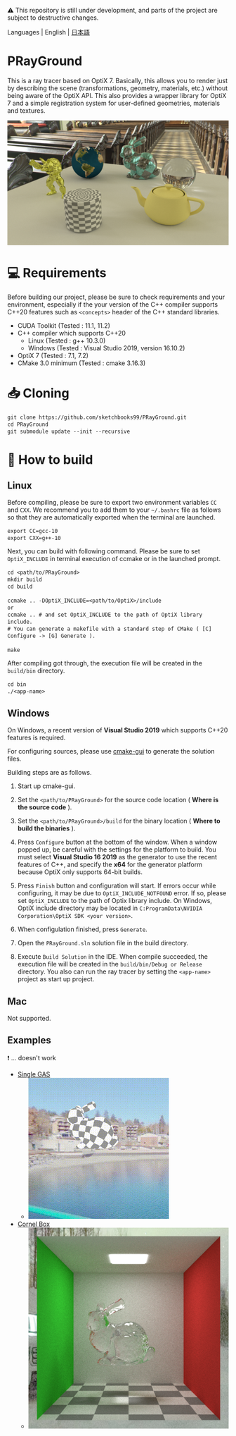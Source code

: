 :warning: This repository is still under development, and parts of the project are subject to destructive changes.

Languages | English | [日本語](README_ja.md)

# PRayGround

This is a ray tracer based on OptiX 7. Basically, this allows you to render just by describing the scene (transformations, geometry, materials, etc.) without being aware of the OptiX API. This also provides a wrapper library for OptiX 7 and a simple registration system for user-defined geometries, materials and textures.

![output.png](result/016_env.jpg)

# :computer: Requirements
Before building our project, please be sure to check requirements and your environment, especially if the your version of the C++ compiler supports C++20 features such as `<concepts>` header of the C++ standard libraries.

- CUDA Toolkit (Tested : 11.1, 11.2)
- C++ compiler which supports C++20 
    - Linux (Tested : g++ 10.3.0)
    - Windows (Tested : Visual Studio 2019, version 16.10.2) 
- OptiX 7 (Tested : 7.1, 7.2)
- CMake 3.0 minimum (Tested : cmake 3.16.3)

# :inbox_tray: Cloning
```
git clone https://github.com/sketchbooks99/PRayGround.git
cd PRayGround
git submodule update --init --recursive 
```

# :hammer: How to build
## Linux
Before compiling, please be sure to export two environment variables `CC` and `CXX`. We recommend you to add them to your `~/.bashrc` file as follows so that they are automatically exported when the terminal are launched.
```
export CC=gcc-10
export CXX=g++-10
```
Next, you can build with following command. Please be sure to set `OptiX_INCLUDE` in terminal execution of ccmake or in the launched prompt.
```
cd <path/to/PRayGround>
mkdir build
cd build

ccmake .. -DOptiX_INCLUDE=<path/to/OptiX>/include
or 
ccmake .. # and set OptiX_INCLUDE to the path of OptiX library include.
# You can generate a makefile with a standard step of CMake ( [C] Configure -> [G] Generate ).

make
```

After compiling got through, the execution file will be created in the `build/bin` directory. 
```
cd bin
./<app-name>
```

## Windows
On Windows, a recent version of **Visual Studio 2019** which supports C++20 features is required.

For configuring sources, please use [cmake-gui](https://cmake.org/download/) to generate the solution files.

Building steps are as follows.

1. Start up cmake-gui.

2. Set the `<path/to/PRayGround>` for the source code location ( **Where is the source code** ). 

3. Set the `<path/to/PRayGround>/build` for the binary location ( **Where to build the binaries** ).

4. Press `Configure` button at the bottom of the window. When a window popped up, be careful with the settings for the platform to build. You must select **Visual Studio 16 2019** as the generator to use the recent features of C++, and specify the **x64** for the generator platform because OptiX only supports 64-bit builds.

5. Press `Finish` button and configuration will start. If errors occur while configuring, it may be due to `OptiX_INCLUDE_NOTFOUND` error. If so, please set `OptiX_INCLUDE` to the path of Optix library include. On Windows, OptiX include directory may be located in `C:ProgramData\NVIDIA Corporation\OptiX SDK <your version>`.

6. When configulation finished, press `Generate`.

7. Open the `PRayGround.sln` solution file in the build directory.

8. Execute `Build Solution` in the IDE. When compile succeeded, the execution file will be created in the `build/bin/Debug or Release` directory. You also can run the ray tracer by setting the `<app-name>` project as start up project.

## Mac
Not supported.

## Examples
:exclamation: ... doesn't work 

- [Single GAS](https://github.com/sketchbooks99/PRayGround/tree/master/examples/single-gas)
  - ![](examples/single-gas/single-gas.gif)
- [Cornel Box](https://github.com/sketchbooks99/PRayGround/tree/master/examples/cornel)
  - ![](examples/cornel/cornel.jpg)


